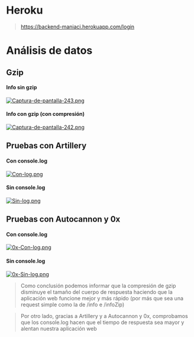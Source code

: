 # Heroku

>https://backend-maniaci.herokuapp.com/login

# Análisis de datos

## Gzip

#### Info sin gzip
[![Captura-de-pantalla-243.png](https://i.postimg.cc/tCHJcbjr/Captura-de-pantalla-243.png)](https://postimg.cc/V5DzS35M)

#### Info con gzip (con compresión)
[![Captura-de-pantalla-242.png](https://i.postimg.cc/qBKgQR9h/Captura-de-pantalla-242.png)](https://postimg.cc/mhbbgbZB)


## Pruebas con Artillery

#### Con console.log 
[![Con-log.png](https://i.postimg.cc/9QjS6x8t/Con-log.png)](https://postimg.cc/PP22ZMkP)

#### Sin console.log
[![Sin-log.png](https://i.postimg.cc/kXSzhrcg/Sin-log.png)](https://postimg.cc/YhpdhsZ5)


## Pruebas con Autocannon y 0x

#### Con console.log 
[![0x-Con-log.png](https://i.postimg.cc/bvy5JZjZ/0x-Con-log.png)](https://postimg.cc/mPnjp2k4)

#### Sin console.log
[![0x-Sin-log.png](https://i.postimg.cc/P5zcTm0G/0x-Sin-log.png)](https://postimg.cc/4Yyw1hJw)


> Como conclusión podemos informar que la compresión de gzip disminuye el tamaño del cuerpo de respuesta haciendo que la aplicación web funcione mejor y más rápido (por más que sea una request simple como la de /info e /infoZip)

> Por otro lado, gracias a Artillery y a Autocannon y 0x, comprobamos que los console.log hacen que el tiempo de respuesta sea mayor y alentan nuestra aplicación web 
